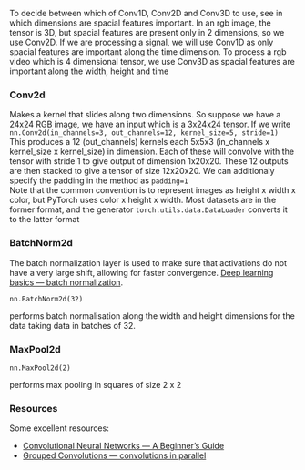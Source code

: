 To decide between which of Conv1D, Conv2D and Conv3D to use, see in which dimensions are spacial features important. In an rgb image, the tensor is 3D, but spacial features are present only in 2 dimensions, so we use Conv2D. If we are processing a signal, we will use Conv1D as only spacial features are important along the time dimension. To process a rgb video which is 4 dimensional tensor, we use Conv3D as spacial features are important along the width, height and time

### Conv2d
Makes a kernel that slides along two dimensions. So suppose we have a 24x24 RGB image, we have an
input which is a 3x24x24 tensor. If we write 
```nn.Conv2d(in_channels=3, out_channels=12, kernel_size=5, stride=1)```
This produces a 12 (out_channels) kernels each 5x5x3 (in_channels x kernel_size x kernel_size) in
dimension. Each of these will convolve with the tensor with stride 1 to give output of dimension 1x20x20. 
These 12 outputs are then stacked to give a tensor of size 12x20x20. We can additionaly specify the padding in the method as ```padding=1```
<br>
Note that the common convention is to represent images as height x width x color, but PyTorch uses color x height x width. Most datasets are in the former format, and the generator ```torch.utils.data.DataLoader``` converts it to the latter format

### BatchNorm2d
The batch normalization layer is used to make sure that activations do not have a very large shift, allowing for faster convergence. [Deep learning basics — batch normalization](https://medium.com/analytics-vidhya/deep-learning-basics-batch-normalization-ae105f9f537e#:~:text=BatchNorm2d%20is%20the%20number%20of,to%20the%20batch%20norm%20layer.). 
```
nn.BatchNorm2d(32)
```
performs batch normalisation along the width and height dimensions for the data taking data in batches of 32.

### MaxPool2d
```
nn.MaxPool2d(2)
```
performs max pooling in squares of size 2 x 2

### Resources
Some excellent resources:
* [Convolutional Neural Networks — A Beginner’s Guide](https://towardsdatascience.com/convolution-neural-networks-a-beginners-guide-implementing-a-mnist-hand-written-digit-8aa60330d022)
* [Grouped Convolutions — convolutions in parallel](https://towardsdatascience.com/grouped-convolutions-convolutions-in-parallel-3b8cc847e851)

